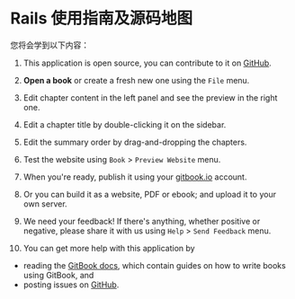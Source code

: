 # Rails 使用指南及源码地图

您将会学到以下内容：

1. This application is open source, you can contribute to it on [GitHub](https://github.com/GitbookIO/editor).

2. **Open a book** or create a fresh new one using the `File` menu.

3. Edit chapter content in the left panel and see the preview in the right one.

4. Edit a chapter title by double-clicking it on the sidebar.

5. Edit the summary order by drag-and-dropping the chapters.

6. Test the website using `Book` > `Preview Website` menu.

7. When you're ready, publish it using your [gitbook.io](https://www.gitbook.io) account.

8. Or you can build it as a website, PDF or ebook; and upload it to your own server.

9. We need your feedback! If there's anything, whether positive or negative, please share it with us using `Help` > `Send Feedback` menu.

10. You can get more help with this application by

   * reading the [GitBook docs](https://github.com/GitbookIO/gitbook), which contain guides on how to write books using GitBook, and
   * posting issues on [GitHub](https://github.com/FriendCode/codebox/issues).
